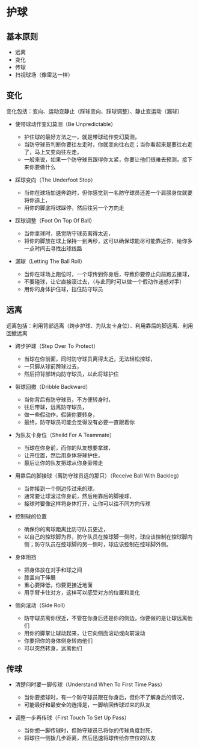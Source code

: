 # 护球

## 基本原则

- 远离
- 变化
- 传球
- 扫视球场（像雷达一样）

## 变化

变化包括：变向、运动变静止（踩球变向、踩球调整）、静止变运动（漏球）

- 使带球动作变幻莫测（Be Unpredictable）
  - 护住球的最好方法之一，就是带球动作变幻莫测，
  - 当防守球员判断你要往左走时，你就变向往右走；当你看起来是要往右走了，马上又变向往左走，
  - 一般来说，如果一个防守球员跟得你太紧，你要让他们很难去预测，接下来你要做什么

- 踩球变向（The Underfoot Stop）
  - 当你在球场加速奔跑时，但你感觉到一名防守球员还差一个肩膀身位就要将你追上，
  - 用你的脚底将球踩停，然后往另一个方向走

- 踩球调整（Foot On Top Of Ball）
  - 当你拿球时，感觉防守球员离得太近，
  - 将你的脚放在球上保持一到两秒，这可以确保球能尽可能靠近你，给你多一点时间去寻找出球线路

- 漏球（Letting The Ball Roll）
  - 当你在球场上跑位时，一个球传到你身后，导致你要停止向前跑去接球，
  - 不要碰球，让它直接滚过去，（与此同时可以做一个假动作迷惑对手）
  - 用你的身体护住球，挡住防守球员

## 远离

远离包括：利用背部远离（跨步护球、为队友卡身位）、利用靠后的脚远离、利用回撤远离

- 跨步护球（Step Over To Protect）
  - 当球在你前面，同时防守球员离得太近，无法轻松控球，
  - 一只脚从球前跨球过去，
  - 然后把背部转向防守球员，以此将球护住

- 带球回撤（Dribble Backward）
  - 当你背后有防守球员，不方便转身时，
  - 往后带球，远离防守球员，
  - 做一些假动作，假装你要转身，
  - 最终，防守球员可能会觉得没有必要一直跟着你

- 为队友卡身位（Sheild For A Teammate）
  - 当球在你身前，而你的队友想要拿球，
  - 让开位置，然后用身体将球护住，
  - 最后让你的队友把球从你身旁带走

- 用靠后的脚接球（离防守球员远的那只）（Receive Ball With Backleg）
  - 当你接到一个侧边传过来的球，
  - 通常要让球滚过你身前，然后用靠后的脚接球，
  - 接球时要像这样将身体打开，让你可以往不同方向传球

- 控制球的位置
  - 确保你的离球距离比防守队员更近，
  - 以自己的控球脚为界，防守队员在控球脚一侧时，球应该控制在控球脚内侧；防守队员在控球脚的另一侧时，球应该控制在控球脚外侧。

- 身体阻挡
  - 把身体放在对手和球之间
  - 膝盖向下伸展
  - 重心要降低，你要更接近地面
  - 用手臂卡住对方，这样可以感受对方的位置和变化

- 侧向滚动（Side Roll）
  - 防守球员离你很近，不管在你身后还是你的侧边，你要做的是让球远离他们
  - 用你的脚掌让球动起来，让它向侧面滚动或向前滚动
  - 你要把你的身体侧身转向他们
  - 可以突然转身，远离他们

## 传球

- 清楚何时要一脚传球（Understand When To First Time Pass）
  - 当你要接球时，有一个防守球员跟在你身后，但你不了解身后的情况，
  - 可能最好和最安全的选择是，一脚给回传球过来的队友

- 调整一步再传球（First Touch To Set Up Pass）
  - 当你想一脚传球时，但防守球员已将你的传球角度封死，
  - 将球往一侧拨几步距离，然后迅速将球传给你空位的队友
